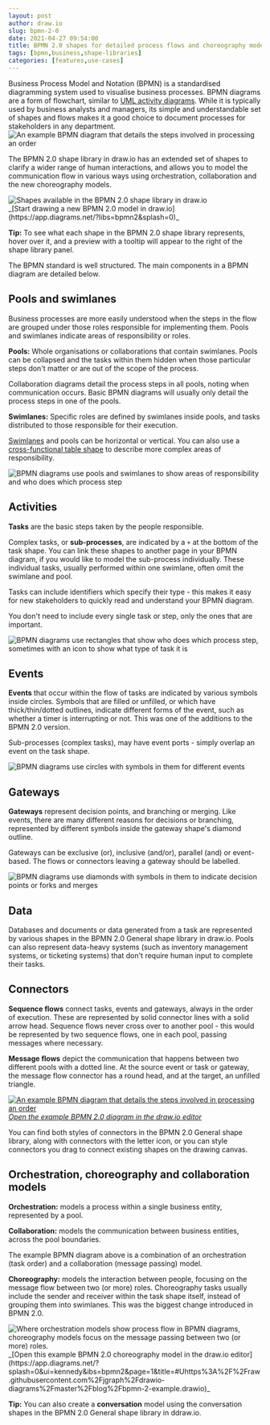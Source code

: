 ```yaml
---
layout: post
author: draw.io
slug: bpmn-2-0
date: 2021-04-27 09:54:00
title: BPMN 2.0 shapes for detailed process flows and choreography models
tags: [bpmn,business,shape-libraries]
categories: [features,use-cases]
---
```

Business Process Model and Notation (BPMN) is a standardised diagramming system used to visualise business processes. BPMN diagrams are a form of flowchart, similar to [UML activity diagrams](/blog/uml-2-5.html). While it is typically used by business analysts and managers, its simple and understandable set of shapes and flows makes it a good choice to document processes for stakeholders in any department.
<br /><img src="/assets/img/blog/bpmn-example-order-process.png" style="width=100%;max-width:500px;height:auto;" alt="An example BPMN diagram that details the steps involved in processing an order">

The BPMN 2.0 shape library in draw.io has an extended set of shapes to clarify a wider range of human interactions, and allows you to model the communication flow in various ways using orchestration, collaboration and the new choreography models. 

<img src="/assets/img/blog/bpmn-2-shape-library.png" style="max-width:100%;height:auto;" alt="Shapes available in the BPMN 2.0 shape library in draw.io">
<br />_[Start drawing a new BPMN 2.0 model in draw.io](https://app.diagrams.net/?libs=bpmn2&splash=0)_

**Tip:** To see what each shape in the BPMN 2.0 shape library represents, hover over it, and a preview with a tooltip will appear to the right of the shape library panel.

The BPMN standard is well structured. The main components in a BPMN diagram are detailed below. 

## Pools and swimlanes

Business processes are more easily understood when the steps in the flow are grouped under those roles responsible for implementing them. Pools and swimlanes indicate areas of responsibility or roles.

**Pools:** Whole organisations or collaborations that contain swimlanes. Pools can be collapsed and the tasks within them hidden when those particular steps don't matter or are out of the scope of the process. 

Collaboration diagrams detail the process steps in all pools, noting when communication occurs. Basic BPMN diagrams will usually only detail the process steps in one of the pools. 

**Swimlanes:** Specific roles are defined by swimlanes inside pools, and tasks distributed to those responsible for their execution.

[Swimlanes](/blog/swimlane-diagrams.html) and pools can be horizontal or vertical. You can also use a [cross-functional table shape](/blog/tables.html) to describe more complex areas of responsibility.

<img src="/assets/img/blog/bpmn-pools-swimlanes.png" style="max-width:100%;height:auto;" alt="BPMN diagrams use pools and swimlanes to show areas of responsibility and who does which process step">

## Activities

**Tasks** are the basic steps taken by the people responsible. 

Complex tasks, or **sub-processes**, are indicated by a ``+`` at the bottom of the task shape. You can link these shapes to another page in your BPMN diagram, if you would like to model the sub-process individually. These individual tasks, usually performed within one swimlane, often omit the swimlane and pool.

Tasks can include identifiers which specify their type - this makes it easy for new stakeholders to quickly read and understand your BPMN diagram.

You don't need to include every single task or step, only the ones that are important.

<img src="/assets/img/blog/bpmn-tasks.png" style="max-width:100%;height:auto;" alt="BPMN diagrams use rectangles that show who does which process step, sometimes with an icon to show what type of task it is">

## Events

**Events** that occur within the flow of tasks are indicated by various symbols inside circles. Symbols that are filled or unfilled, or which have thick/thin/dotted outlines, indicate different forms of the event, such as whether a timer is interrupting or not. This was one of the additions to the BPMN 2.0 version.

Sub-processes (complex tasks), may have event ports - simply overlap an event on the task shape.

<img src="/assets/img/blog/bpmn-events.png" style="max-width:100%;height:auto;" alt="BPMN diagrams use circles with symbols in them for different events">

## Gateways

**Gateways** represent decision points, and branching or merging. Like events, there are many different reasons for decisions or branching, represented by different symbols inside the gateway shape's diamond outline. 

Gateways can be exclusive (or), inclusive (and/or), parallel (and) or event-based. The flows or connectors leaving a gateway should be labelled.

<img src="/assets/img/blog/bpmn-gateways.png" style="max-width:100%;height:auto;" alt="BPMN diagrams use diamonds with symbols in them to indicate decision points or forks and merges">

## Data

Databases and documents or data generated from a task are represented by various shapes in the BPMN 2.0 General shape library in draw.io. Pools can also represent data-heavy systems (such as inventory management systems, or ticketing systems) that don't require human input to complete their tasks.

## Connectors

**Sequence flows** connect tasks, events and gateways, always in the order of execution. These are represented by solid connector lines with a solid arrow head. Sequence flows never cross over to another pool - this would be represented by two sequence flows, one in each pool, passing messages where necessary.

**Message flows** depict the communication that happens between two different pools with a dotted line. At the source event or task or gateway, the message flow connector has a round head, and at the target, an unfilled triangle. 

[<img src="/assets/img/blog/bpmn-example-order-process.png" style="max-width:100%;height:auto;" alt="An example BPMN diagram that details the steps involved in processing an order">](https://app.diagrams.net/?splash=0&ui=kennedy&ibs=bpmn2&title=#Uhttps%3A%2F%2Fraw.githubusercontent.com%2Fjgraph%2Fdrawio-diagrams%2Fmaster%2Fblog%2Fbpmn-2-example.drawio)
<br />_[Open the example BPMN 2.0 diagram in the draw.io editor](https://app.diagrams.net/?splash=0&ui=kennedy&ibs=bpmn2&title=#Uhttps%3A%2F%2Fraw.githubusercontent.com%2Fjgraph%2Fdrawio-diagrams%2Fmaster%2Fblog%2Fbpmn-2-example.drawio)_

You can find both styles of connectors in the BPMN 2.0 General shape library, along with connectors with the letter icon, or you can style connectors you drag to connect existing shapes on the drawing canvas.

## Orchestration, choreography and collaboration models

**Orchestration:** models a process within a single business entity, represented by a pool. 

**Collaboration:** models the communication between business entities, across the pool boundaries. 

The example BPMN diagram above is a combination of an orchestration (task order) and a collaboration (message passing) model.

**Choreography:** models the interaction between people, focusing on the message flow between two (or more) roles. Choreography tasks usually include the sender and receiver within the task shape itself, instead of grouping them into swimlanes. This was the biggest change introduced in BPMN 2.0. 

<img src="/assets/img/blog/bpmn-orchestration-vs-choreography.png" style="max-width:100%;height:auto;" alt="Where orchestration models show process flow in BPMN diagrams, choreography models focus on the message passing between two (or more) roles.">
<br />_[Open this example BPMN 2.0 choreography model in the draw.io editor](https://app.diagrams.net/?splash=0&ui=kennedy&ibs=bpmn2&page=1&title=#Uhttps%3A%2F%2Fraw.githubusercontent.com%2Fjgraph%2Fdrawio-diagrams%2Fmaster%2Fblog%2Fbpmn-2-example.drawio)_

**Tip:** You can also create a **conversation** model using the conversation shapes in the BPMN 2.0 General shape library in ddraw.io.